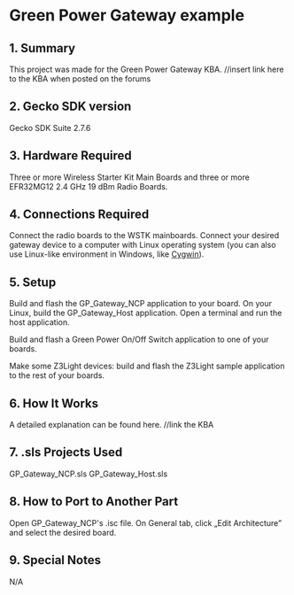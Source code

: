 # Green Power Gateway example
## 1. Summary
This project was made for the Green Power Gateway KBA. //insert link here to the KBA when posted on the forums
## 2. Gecko SDK version
Gecko SDK Suite 2.7.6
## 3. Hardware Required
Three or more Wireless Starter Kit Main Boards and three or more EFR32MG12 2.4 GHz 19 dBm Radio Boards.
## 4. Connections Required
Connect the radio boards to the WSTK mainboards. Connect your desired gateway device to a computer with Linux operating system (you can also use Linux-like environment in Windows, like [Cygwin](https://www.silabs.com/community/wireless/zigbee-and-thread/knowledge-base.entry.html/2017/04/13/setting_up_cygwinfo-CA2n "Cygwin")).
## 5. Setup
Build and flash the GP_Gateway_NCP application to your board. On your Linux, build the GP_Gateway_Host application. Open a terminal and run the host application.

Build and flash a Green Power On/Off Switch application to one of your boards.

Make some Z3Light devices: build and flash the Z3Light sample application to the rest of your boards.
## 6. How It Works
A detailed explanation can be found here. //link the KBA
## 7. .sls Projects Used
GP_Gateway_NCP.sls
GP_Gateway_Host.sls
## 8. How to Port to Another Part
Open GP_Gateway_NCP's .isc file. On General tab, click „Edit Architecture” and select the desired board.
## 9. Special Notes
N/A
